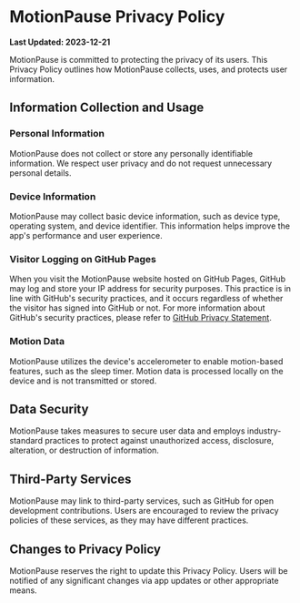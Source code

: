 # MotionPause Privacy Policy

**Last Updated: 2023-12-21**

MotionPause is committed to protecting the privacy of its users. This Privacy Policy outlines how MotionPause collects, uses, and protects user information.

## Information Collection and Usage

### Personal Information

MotionPause does not collect or store any personally identifiable information. We respect user privacy and do not request unnecessary personal details.

### Device Information

MotionPause may collect basic device information, such as device type, operating system, and device identifier. This information helps improve the app's performance and user experience.

### Visitor Logging on GitHub Pages

When you visit the MotionPause website hosted on GitHub Pages, GitHub may log and store your IP address for security purposes. This practice is in line with GitHub's security practices, and it occurs regardless of whether the visitor has signed into GitHub or not. For more information about GitHub's security practices, please refer to [GitHub Privacy Statement](https://docs.github.com/en/github/site-policy/github-privacy-statement).

### Motion Data

MotionPause utilizes the device's accelerometer to enable motion-based features, such as the sleep timer. Motion data is processed locally on the device and is not transmitted or stored.

## Data Security

MotionPause takes measures to secure user data and employs industry-standard practices to protect against unauthorized access, disclosure, alteration, or destruction of information.

## Third-Party Services

MotionPause may link to third-party services, such as GitHub for open development contributions. Users are encouraged to review the privacy policies of these services, as they may have different practices.

## Changes to Privacy Policy

MotionPause reserves the right to update this Privacy Policy. Users will be notified of any significant changes via app updates or other appropriate means.
